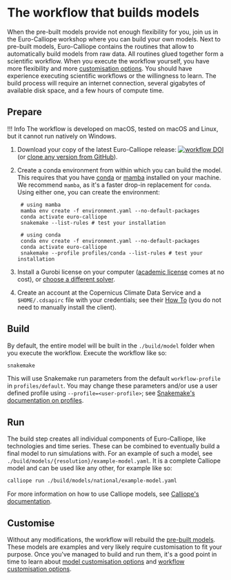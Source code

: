 # The workflow that builds models

When the pre-built models provide not enough flexibility for you, join us in the Euro-Calliope workshop where you can build your own models.
Next to pre-built models, Euro-Calliope contains the routines that allow to automatically build models from raw data.
All routines glued together form a scientific workflow.
When you execute the workflow yourself, you have more flexibility and more [customisation options](./customisation.md).
You should have experience executing scientific workflows or the willingness to learn.
The build process will require an internet connection, several gigabytes of available disk space, and a few hours of compute time.

## Prepare

!!! Info
    The workflow is developed on macOS, tested on macOS and Linux, but it cannot run natively on Windows.

1. Download your copy of the latest Euro-Calliope release: [![workflow DOI](https://img.shields.io/badge/workflow-10.5281/zenodo.3949793-blue)](https://doi.org/10.5281/zenodo.3949793) (or [clone any version from GitHub](https://github.com/calliope-project/euro-calliope)).

2. Create a conda environment from within which you can build the model.
This requires that you have [conda](https://conda.io) or [mamba](https://mamba.readthedocs.io/) installed on your machine.
We recommend `mamba`, as it's a faster drop-in replacement for `conda`.
Using either one, you can create the environment:

        # using mamba
        mamba env create -f environment.yaml --no-default-packages
        conda activate euro-calliope
        snakemake --list-rules # test your installation

        # using conda
        conda env create -f environment.yaml --no-default-packages
        conda activate euro-calliope
        snakemake --profile profiles/conda --list-rules # test your installation

3. Install a Gurobi license on your computer ([academic license](https://www.gurobi.com/downloads/end-user-license-agreement-academic/) comes at no cost), or [choose a different solver](../model/customisation.md#manual-changes).

4. Create an account at the Copernicus Climate Data Service and a `$HOME/.cdsapirc` file with your credentials; see their [How To](https://cds.climate.copernicus.eu/api-how-to) (you do not need to manually install the client).

## Build

By default, the entire model will be built in the `./build/model` folder when you execute the workflow.
Execute the workflow like so:

```bash
snakemake
```

This will use Snakemake run parameters from the default `workflow-profile` in `profiles/default`. You may change these parameters and/or use a user defined profile using `--profile=<user-profile>`; see [Snakemake's documentation on profiles](https://snakemake.readthedocs.io/en/stable/executing/cli.html#profiles).

## Run

The build step creates all individual components of Euro-Calliope, like technologies and time series.
These can be combined to eventually build a final model to run simulations with.
For an example of such a model, see `./build/models/{resolution}/example-model.yaml`.
It is a complete Calliope model and can be used like any other, for example like so:

```bash
calliope run ./build/models/national/example-model.yaml
```

For more information on how to use Calliope models, see [Calliope's documentation](https://calliope.readthedocs.io/en/v0.6.10/).

## Customise

Without any modifications, the workflow will rebuild the [pre-built models](../model/pre-built.md).
These models are examples and very likely require customisation to fit your purpose.
Once you've managed to build and run them, it's a good point in time to learn about [model customisation options](../model/customisation.md) and [workflow customisation options](./customisation.md).
